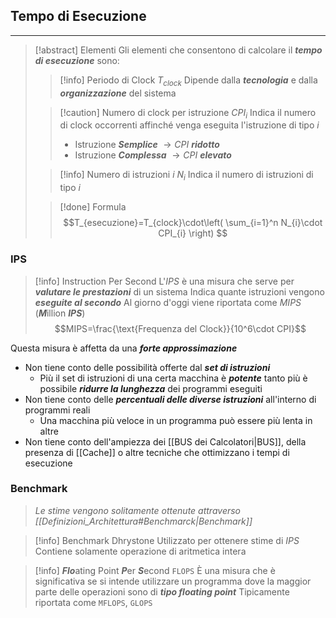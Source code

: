 ## Tempo di Esecuzione
---
>[!abstract] Elementi
>Gli elementi che consentono di calcolare il ***tempo di esecuzione*** sono:
>>[!info] Periodo di Clock
>>$T_{clock}$
>>Dipende dalla ***tecnologia*** e dalla ***organizzazione*** del sistema
>
>>[!caution] Numero di clock per istruzione
>>$CPI_{i}$
>>Indica il numero di clock occorrenti affinché venga eseguita l'istruzione di tipo $i$
>>- Istruzione ***Semplice*** $\to CPI$ ***ridotto***
>>- Istruzione ***Complessa*** $\to CPI$ ***elevato***
>
>>[!info] Numero di istruzioni $i$
>>$N_{i}$
>>Indica il numero di istruzioni di tipo $i$
>
>>[!done] Formula
>>$$T_{esecuzione}=T_{clock}\cdot\left( \sum_{i=1}^n N_{i}\cdot CPI_{i} \right) $$

### IPS
>[!info] Instruction Per Second
>L'$IPS$ è una misura che serve per ***valutare le prestazioni*** di un sistema
>Indica quante istruzioni vengono ***eseguite al secondo***
>Al giorno d'oggi viene riportata come $MIPS$ (***M***illion ***IPS***)
>$$MIPS=\frac{\text{Frequenza del Clock}}{10^6\cdot CPI}$$

Questa misura è affetta da una ***forte approssimazione***
- Non tiene conto delle possibilità offerte dal ***set di istruzioni***
	- Più il set di istruzioni di una certa macchina è ***potente*** tanto più è possibile ***ridurre la lunghezza*** dei programmi eseguiti
- Non tiene conto delle ***percentuali delle diverse istruzioni*** all'interno di programmi reali
	- Una macchina più veloce in un programma può essere più lenta in altre
- Non tiene conto dell'ampiezza dei [[BUS dei Calcolatori|BUS]], della presenza di [[Cache]] o altre tecniche che ottimizzano i tempi di esecuzione

### Benchmark
>*Le stime vengono solitamente ottenute attraverso [[Definizioni_Architettura#Benchmarck|Benchmark]]*

>[!info] Benchmark Dhrystone
>Utilizzato per ottenere stime di $IPS$
>Contiene solamente operazione di aritmetica intera

>[!info] ***Flo***ating Point ***P***er ***S***econd
>`FLOPS`
>È una misura che è significativa se si intende utilizzare un programma dove la maggior parte delle operazioni sono di ***tipo floating point***
>Tipicamente riportata come `MFLOPS`, `GLOPS`